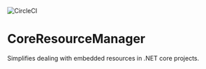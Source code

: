 ![CircleCI](https://circleci.com/gh/CptWesley/CoreResourceManager.svg?style=shield)

# CoreResourceManager
Simplifies dealing with embedded resources in .NET core projects.

